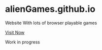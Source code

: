 # alienGames.github.io
Website With lots of browser playable games

<a href="https://planetearthh.github.io/alienGames.github.io/">Visit Now</a>
<p> Work in progress</p>
